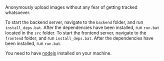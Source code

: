 Anonymously upload images without any fear of getting tracked whatsoever.

To start the backend server, navigate to the `backend` folder, and run `install_deps.bat`. After the dependencies have been installed, run `run.bat` located in the `src` folder.
To start the frontend server, navigate to the `frontend` folder, and run `install_deps.bat`. After the dependencies have been installed, run `run.bat`.

You need to have [nodejs](https://nodejs.org/en/download/) installed on your machine.
